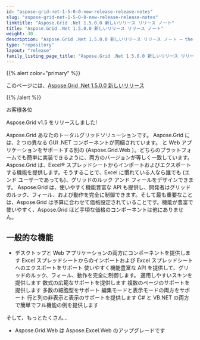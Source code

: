 ```yaml
---
id: "aspose-grid-net-1-5-0-0-new-release-release-notes"
slug: "aspose-grid-net-1-5-0-0-new-release-release-notes"
linktitle: "Aspose.Grid .Net 1.5.0.0 新しいリリース リリース ノート"
title: "Aspose.Grid .Net 1.5.0.0 新しいリリース リリース ノート"
weight: 30
description: "Aspose.Grid .Net 1.5.0.0 新しいリリース リリース ノート – the latest updates and fixes."
type: "repository"
layout: "release"
family_listing_page_title: "Aspose.Grid .Net 1.5.0.0 新しいリリース リリース ノート"
---
```

{{% alert color="primary" %}} 

このページには、[Aspose.Grid .Net 1.5.0.0 新しいリリース](https://releases.aspose.com/cells/net/new-releases/aspose.grid-.net-1.5.0.0-new-release/)

{{% /alert %}} 

お客様各位

Aspose.Grid v1.5 をリリースしました!

Aspose.Grid 
あなたのトータルグリッドソリューションです。 Aspose.Grid には、2 つの異なる GUI .NET コンポーネントが同梱されています。
 と Web アプリケーションをサポートする別の (Aspose.Grid.Web
 ）。どちらのプラットフォームでも簡単に実装できるように、両方のバージョンが等しく一致しています。 Aspose.Grid は、Excel® スプレッドシートからインポートおよびエクスポートする機能を提供します。そうすることで、Excel に慣れている人なら誰でも (エンド ユーザーであっても)、グリッドのルック アンド フィールをデザインできます。 Aspose.Grid は、使いやすく機能豊富な API も提供し、開発者はグリッドのルック、フィール、および動作を完全に制御できます。そして最も重要なことは、Aspose.Grid は予算に合わせて価格設定されていることです。機能が豊富で使いやすく、Aspose.Grid ほど手頃な価格のコンポーネントは他にありません。
## **一般的な機能**
- デスクトップと Web アプリケーションの両方にコンポーネントを提供します
Excel スプレッドシートからのインポートおよび Excel スプレッドシートへのエクスポートをサポート
使いやすく機能豊富な API を提供して、グリッドのルック、フィール、動作を完全に制御します。
適用しやすいスキンを提供します
数式の広範なサポートを提供します
複数のページのサポートを提供します
多数の細胞型をサポート
編集モードと表示モードの両方をサポート
行と列の非表示と表示のサポートを提供します
C# と VB.NET の両方で簡単でフル機能の例を提供します

そして、もっとたくさん...



- Aspose.Grid.Web は Aspose.Excel.Web のアップグレードです
